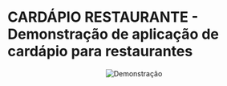 # CARDÁPIO RESTAURANTE - Demonstração de aplicação de cardápio para restaurantes

<div style="width: 100%; text-align: center;">
<img src="https://github.com/jonathastassi/cardapio_restaurante_app/blob/main/example.gif" alt="Demonstração">
</div>
